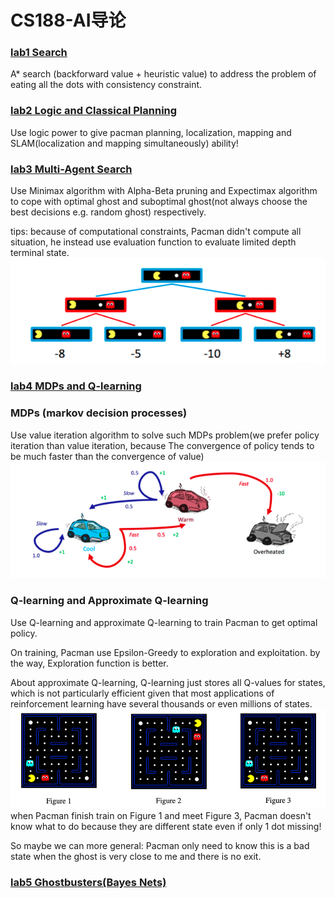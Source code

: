 # CS188-AI导论

### [lab1 Search](https://inst.eecs.berkeley.edu/~cs188/sp23/projects/proj1/) 
A* search (backforward value + heuristic value) to address the problem of eating all the dots with consistency constraint.

### [lab2 Logic and Classical Planning](https://inst.eecs.berkeley.edu/~cs188/sp23/projects/proj2/)  
Use logic power to give pacman planning, localization, mapping and SLAM(localization and mapping simultaneously) ability!

### [lab3 Multi-Agent Search](https://inst.eecs.berkeley.edu/~cs188/sp23/projects/proj3/)
Use Minimax algorithm with Alpha-Beta pruning and Expectimax algorithm to cope with optimal ghost and suboptimal ghost(not always choose the best decisions e.g. random ghost) respectively. 

tips: because of computational constraints, Pacman didn't compute all situation, he instead use evaluation function to evaluate limited depth terminal state. 
![img.png](minimax.png)

### [lab4 MDPs and Q-learning](https://inst.eecs.berkeley.edu/~cs188/sp23/projects/proj4/)
### MDPs (markov decision processes)
Use value iteration algorithm to solve such MDPs problem(we prefer policy iteration than value iteration, because The convergence of policy tends to be much faster than the convergence of value)
![img.png](mdp.png)

### Q-learning and Approximate Q-learning
Use Q-learning and approximate Q-learning to train Pacman to get optimal policy.  

On training, Pacman use Epsilon-Greedy to exploration and exploitation. by the way, Exploration function
is better.

About approximate Q-learning, Q-learning just stores all Q-values for states, which is not particularly efficient given that most applications of reinforcement learning have several thousands or even millions of states.
![img_1.png](approximate_qlearning.png)
when Pacman finish train on Figure 1 and meet Figure 3, Pacman doesn't know what to do because they are different state even if only 1 dot missing!  

So maybe we can more general: Pacman only need to know this is a bad state when the ghost is very close to me and there is no exit.

### [lab5 Ghostbusters(Bayes Nets)](https://inst.eecs.berkeley.edu/~cs188/sp23/projects/proj5/)
